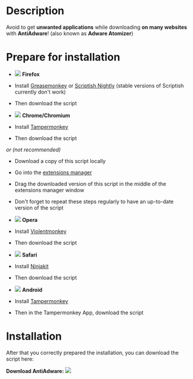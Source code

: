 # Description

Avoid to get **unwanted applications** while downloading **on many websites** with **AntiAdware**! (also known as **Adware Atomizer**)

# Prepare for installation

- ![](https://i.imgur.com/zD5npRg.png) **Firefox**
 - Install [Greasemonkey](https://addons.mozilla.org/firefox/addon/greasemonkey/) or [Scriptish Nightly](https://github.com/scriptish/scriptish-nightlies/releases) (stable versions of Scriptish currently don't work)
 - Then download the script

- ![](https://i.imgur.com/IVru2Aw.png) **Chrome/Chromium**
 - Install [Tampermonkey](https://chrome.google.com/webstore/detail/tampermonkey/dhdgffkkebhmkfjojejmpbldmpobfkfo/)
 - Then download the script

 *or (not recommended)*

 - Download a copy of this script locally
 - Go into the [extensions manager](https://i.imgur.com/8ALV1pq.png)
 - Drag the downloaded version of this script in the middle of the extensions manager window
 - Don't forget to repeat these steps regularly to have an up-to-date version of the script

- ![](https://i.imgur.com/P1R4aMx.png) **Opera**
 - Install [Violentmonkey](https://addons.opera.com/en/extensions/details/violent-monkey/)
 - Then download the script

- ![](https://i.imgur.com/pUhViGt.png) **Safari**
 - Install [Ninjakit](http://ss-o.net/safari/extension/NinjaKit.safariextz)
 - Then download the script

- ![](https://i.imgur.com/DDd2ihc.png) **Android**
 - Install [Tampermonkey](https://play.google.com/store/apps/details?id=net.biniok.tampermonkey)
 - Then in the Tampermonkey App, download the script

# Installation

After that you correctly prepared the installation, you can download the script here:

**Download AntiAdware:** [![](https://i.imgur.com/0KCjrsZ.png)](https://github.com/HandyUserscripts/AntiAdware/raw/latest/AntiAdware.user.js)
